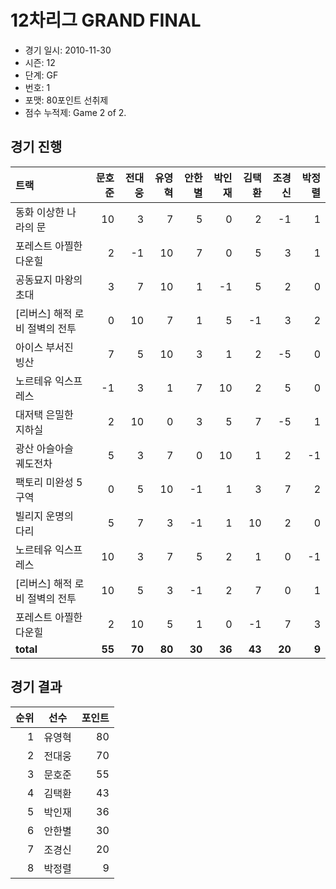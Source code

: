 # 12차리그 GRAND FINAL

- 경기 일시: 2010-11-30
- 시즌: 12
- 단계: GF
- 번호: 1
- 포맷: 80포인트 선취제
- 점수 누적제: Game 2 of 2.





## 경기 진행

| 트랙 | 문호준 | 전대웅 | 유영혁 | 안한별 | 박인재 | 김택환 | 조경신 | 박정렬 |
|:---|---:|---:|---:|---:|---:|---:|---:|---:|
| 동화 이상한 나라의 문 | 10 | 3 | 7 | 5 | 0 | 2 | -1 | 1 |
| 포레스트 아찔한 다운힐 | 2 | -1 | 10 | 7 | 0 | 5 | 3 | 1 |
| 공동묘지 마왕의 초대 | 3 | 7 | 10 | 1 | -1 | 5 | 2 | 0 |
| [리버스] 해적 로비 절벽의 전투 | 0 | 10 | 7 | 1 | 5 | -1 | 3 | 2 |
| 아이스 부서진 빙산 | 7 | 5 | 10 | 3 | 1 | 2 | -5 | 0 |
| 노르테유 익스프레스 | -1 | 3 | 1 | 7 | 10 | 2 | 5 | 0 |
| 대저택 은밀한 지하실 | 2 | 10 | 0 | 3 | 5 | 7 | -5 | 1 |
| 광산 아슬아슬 궤도전차 | 5 | 3 | 7 | 0 | 10 | 1 | 2 | -1 |
| 팩토리 미완성 5구역 | 0 | 5 | 10 | -1 | 1 | 3 | 7 | 2 |
| 빌리지 운명의 다리 | 5 | 7 | 3 | -1 | 1 | 10 | 2 | 0 |
| 노르테유 익스프레스 | 10 | 3 | 7 | 5 | 2 | 1 | 0 | -1 |
| [리버스] 해적 로비 절벽의 전투 | 10 | 5 | 3 | -1 | 2 | 7 | 0 | 1 |
| 포레스트 아찔한 다운힐 | 2 | 10 | 5 | 1 | 0 | -1 | 7 | 3 |
| __total__ | __55__ | __70__ | __80__ | __30__ | __36__ | __43__ | __20__ | __9__ |




## 경기 결과

| 순위 | 선수 | 포인트 |
|---:|:---:|---:|
| 1 | 유영혁 | 80 |
| 2 | 전대웅 | 70 |
| 3 | 문호준 | 55 |
| 4 | 김택환 | 43 |
| 5 | 박인재 | 36 |
| 6 | 안한별 | 30 |
| 7 | 조경신 | 20 |
| 8 | 박정렬 | 9 |

